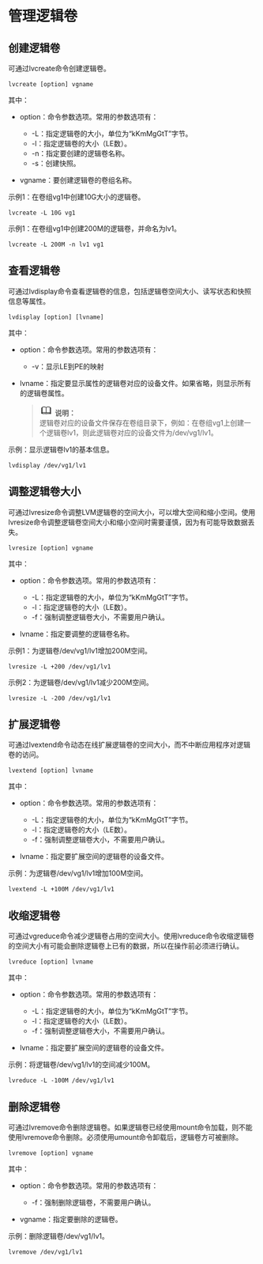 # 管理逻辑卷<a name="ZH-CN_TOPIC_0230942069"></a>

## 创建逻辑卷<a name="section1621605611425"></a>

可通过lvcreate命令创建逻辑卷。

```
lvcreate [option] vgname
```

其中：

-   option：命令参数选项。常用的参数选项有：
    -   -L：指定逻辑卷的大小，单位为“kKmMgGtT”字节。
    -   -l：指定逻辑卷的大小（LE数）。
    -   -n：指定要创建的逻辑卷名称。
    -   -s：创建快照。

-   vgname：要创建逻辑卷的卷组名称。

示例1：在卷组vg1中创建10G大小的逻辑卷。

```
lvcreate -L 10G vg1
```

示例1：在卷组vg1中创建200M的逻辑卷，并命名为lv1。

```
lvcreate -L 200M -n lv1 vg1
```

## 查看逻辑卷<a name="section1288685245617"></a>

可通过lvdisplay命令查看逻辑卷的信息，包括逻辑卷空间大小、读写状态和快照信息等属性。

```
lvdisplay [option] [lvname]
```

其中：

-   option：命令参数选项。常用的参数选项有：
    -   -v：显示LE到PE的映射

-   lvname：指定要显示属性的逻辑卷对应的设备文件。如果省略，则显示所有的逻辑卷属性。

    >![](public_sys-resources/icon-note.gif) **说明：**   
    >逻辑卷对应的设备文件保存在卷组目录下，例如：在卷组vg1上创建一个逻辑卷lv1，则此逻辑卷对应的设备文件为/dev/vg1/lv1。  


示例：显示逻辑卷lv1的基本信息。

```
lvdisplay /dev/vg1/lv1
```

## 调整逻辑卷大小<a name="section134528410519"></a>

可通过lvresize命令调整LVM逻辑卷的空间大小，可以增大空间和缩小空间。使用lvresize命令调整逻辑卷空间大小和缩小空间时需要谨慎，因为有可能导致数据丢失。

```
lvresize [option] vgname
```

其中：

-   option：命令参数选项。常用的参数选项有：
    -   -L：指定逻辑卷的大小，单位为“kKmMgGtT”字节。
    -   -l：指定逻辑卷的大小（LE数）。
    -   -f：强制调整逻辑卷大小，不需要用户确认。

-   lvname：指定要调整的逻辑卷名称。

示例1：为逻辑卷/dev/vg1/lv1增加200M空间。

```
lvresize -L +200 /dev/vg1/lv1
```

示例2：为逻辑卷/dev/vg1/lv1减少200M空间。

```
lvresize -L -200 /dev/vg1/lv1
```

## 扩展逻辑卷<a name="section9939647191712"></a>

可通过lvextend命令动态在线扩展逻辑卷的空间大小，而不中断应用程序对逻辑卷的访问。

```
lvextend [option] lvname
```

其中：

-   option：命令参数选项。常用的参数选项有：
    -   -L：指定逻辑卷的大小，单位为“kKmMgGtT”字节。
    -   -l：指定逻辑卷的大小（LE数）。
    -   -f：强制调整逻辑卷大小，不需要用户确认。

-   lvname：指定要扩展空间的逻辑卷的设备文件。

示例：为逻辑卷/dev/vg1/lv1增加100M空间。

```
lvextend -L +100M /dev/vg1/lv1
```

## 收缩逻辑卷<a name="section187401776325"></a>

可通过vgreduce命令减少逻辑卷占用的空间大小。使用lvreduce命令收缩逻辑卷的空间大小有可能会删除逻辑卷上已有的数据，所以在操作前必须进行确认。

```
lvreduce [option] lvname
```

其中：

-   option：命令参数选项。常用的参数选项有：
    -   -L：指定逻辑卷的大小，单位为“kKmMgGtT”字节。
    -   -l：指定逻辑卷的大小（LE数）。
    -   -f：强制调整逻辑卷大小，不需要用户确认。

-   lvname：指定要扩展空间的逻辑卷的设备文件。

示例：将逻辑卷/dev/vg1/lv1的空间减少100M。

```
lvreduce -L -100M /dev/vg1/lv1
```

## 删除逻辑卷<a name="section8655545125911"></a>

可通过lvremove命令删除逻辑卷。如果逻辑卷已经使用mount命令加载，则不能使用lvremove命令删除。必须使用umount命令卸载后，逻辑卷方可被删除。

```
lvremove [option] vgname
```

其中：

-   option：命令参数选项。常用的参数选项有：
    -   -f：强制删除逻辑卷，不需要用户确认。

-   vgname：指定要删除的逻辑卷。

示例：删除逻辑卷/dev/vg1/lv1。

```
lvremove /dev/vg1/lv1
```

